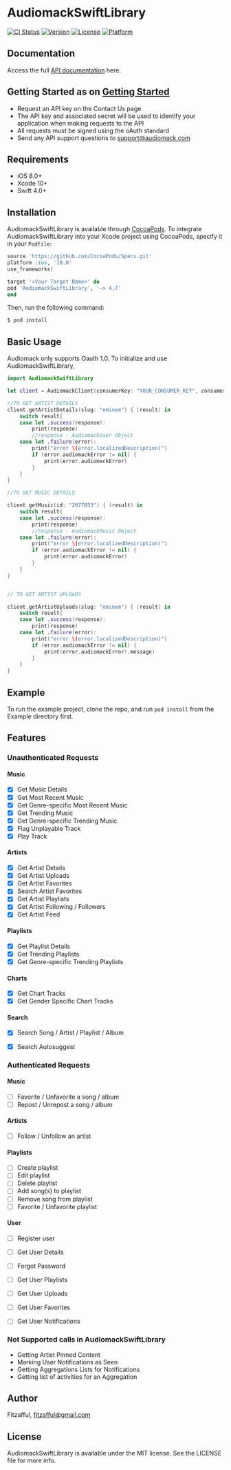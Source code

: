 # AudiomackSwiftLibrary

[![CI Status](https://img.shields.io/travis/Fitzafful/AudiomackSwiftLibrary.svg?style=flat)](https://travis-ci.org/Fitzafful/AudiomackSwiftLibrary)
[![Version](https://img.shields.io/cocoapods/v/AudiomackSwiftLibrary.svg?style=flat)](https://cocoapods.org/pods/AudiomackSwiftLibrary)
[![License](https://img.shields.io/cocoapods/l/AudiomackSwiftLibrary.svg?style=flat)](https://cocoapods.org/pods/AudiomackSwiftLibrary)
[![Platform](https://img.shields.io/cocoapods/p/AudiomackSwiftLibrary.svg?style=flat)](https://cocoapods.org/pods/AudiomackSwiftLibrary)

## Documentation

Access the full [API documentation](https://www.audiomack.com/data-api/docs/) here.

## Getting Started as on [Getting Started](https://www.audiomack.com/data-api/docs#getting-started)

- Request an API key on the Contact Us page
- The API key and associated secret will be used to identify your application when making requests to the API
- All requests must be signed using the oAuth standard
- Send any API support questions to support@audiomack.com


## Requirements

- iOS 8.0+ 
- Xcode 10+
- Swift 4.0+

## Installation

AudiomackSwiftLibrary is available through [CocoaPods](https://cocoapods.org). To integrate AudiomackSwiftLibrary into your Xcode project using CocoaPods, specify it in your `Podfile`:

```ruby
source 'https://github.com/CocoaPods/Specs.git'
platform :ios, '10.0'
use_frameworks!

target '<Your Target Name>' do
pod 'AudiomackSwiftLibrary', '~> 4.7'
end
```

Then, run the following command:

```bash
$ pod install
```
## Basic Usage
Audiomack only supports Oauth 1.0. To initialize and use AudiomackSwiftLibrary,

```swift
import AudiomackSwiftLibrary

let client = AudiomackClient(consumerKey: "YOUR_CONSUMER_KEY", consumerSecret: "YOUR_CONSUMER_SECRET")

//TO GET ARTIST DETAILS
client.getArtistDetails(slug: "eminem") { (result) in
	switch result{
	case let .success(response):
		print(response)
		//response - AudiomackUser Object
	case let .failure(error):
		print("error \(error.localizedDescription)")
		if (error.audiomackError != nil) {
			print(error.audiomackError)
		}
	}
}

//TO GET MUSIC DETAILS

client.getMusic(id: "2077853") { (result) in
	switch result{
	case let .success(response):
		print(response)
		//response - AudiomackMusic Object
	case let .failure(error):
		print("error \(error.localizedDescription)")
		if (error.audiomackError != nil) {
			print(error.audiomackError)
		}
	}
}


// TO GET ARTIST UPLOADS

client.getArtistUploads(slug: "eminem") { (result) in
	switch result{
	case let .success(response):
		print(response)
	case let .failure(error):
		print("error \(error.localizedDescription)")
		if (error.audiomackError != nil) {
			print(error.audiomackError!.message)
		}
	}
}

```
## Example

To run the example project, clone the repo, and run `pod install` from the Example directory first.

## Features

### Unauthenticated Requests
#### Music
- [X] Get Music Details
- [X] Get Most Recent Music
- [X] Get Genre-specific Most Recent Music
- [X] Get Trending Music
- [X] Get Genre-specific Trending Music
- [X] Flag Unplayable Track
- [X] Play Track
#### Artists
- [X] Get Artist Details
- [X] Get Artist Uploads
- [X] Get Artist Favorites
- [X] Search Artist Favorites
- [X] Get Artist Playlists
- [X] Get Artist Following / Followers
- [X] Get Artist Feed
#### Playlists
- [X] Get Playlist Details
- [X] Get Trending Playlists
- [X] Get Genre-specific Trending Playlists
#### Charts
- [X] Get Chart Tracks
- [X] Get Gender Specific Chart Tracks
#### Search
- [X] Search Song / Artist / Playlist / Album
- [X] Search Autosuggest


### Authenticated Requests
#### Music
- [ ] Favorite / Unfavorite a song / album
- [ ] Repost / Unrepost a song / album
#### Artists
- [ ] Follow / Unfollow an artist
#### Playlists
- [ ] Create playlist
- [ ] Edit playlist
- [ ] Delete playlist
- [ ] Add song(s) to playlist
- [ ] Remove song from playlist
- [ ] Favorite / Unfavorite playlist
#### User
- [ ] Register user
- [ ] Get User Details
- [ ] Forgot Password
- [ ] Get User Playlists
- [ ] Get User Uploads
- [ ] Get User Favorites
- [ ] Get User Notifications


### Not Supported calls in AudiomackSwiftLibrary
- Getting Artist Pinned Content
- Marking User Notifications as Seen
- Getting Aggregations Lists for Notifications
- Getting list of activities for an Aggregation

## Author

Fitzafful, fitzafful@gmail.com

## License

AudiomackSwiftLibrary is available under the MIT license. See the LICENSE file for more info.

